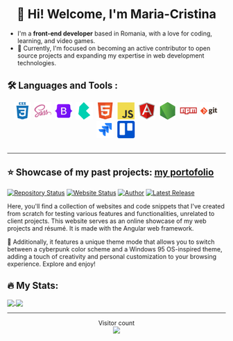 <h1 align="center">👋 Hi! Welcome, I'm Maria-Cristina</h1>
<ul>
  <li>I'm a <strong>front-end developer</strong> based in Romania, with a love for coding, learning, and video games. </li>
  <li>🌱 Currently, I'm focused on becoming an active contributor to open source projects and expanding my expertise in web development technologies.</li>
</ul>

## :hammer_and_wrench: Languages and Tools :
<div align=center>
  <img src="https://github.com/devicons/devicon/blob/master/icons/css3/css3-plain-wordmark.svg"  title="CSS3" alt="CSS" width="40" height="40"/>&nbsp;  
  <img src="https://github.com/devicons/devicon/blob/master/icons/sass/sass-original.svg"  title="SASS" alt="SASS" width="40" height="40"/>&nbsp;
  <img src="https://github.com/devicons/devicon/blob/master/icons/bootstrap/bootstrap-original.svg" title="Bootstrap" alt="Bootstrap" width="40" height="40"/>&nbsp;
  <img src="https://github.com/devicons/devicon/blob/master/icons/bulma/bulma-plain.svg" title="Bulma" alt="Bulma" width="40" height="40"/>&nbsp;
  <img src="https://github.com/devicons/devicon/blob/master/icons/html5/html5-original.svg" title="HTML5" alt="HTML" width="40" height="40"/>&nbsp;
  <img src="https://github.com/devicons/devicon/blob/master/icons/javascript/javascript-original.svg" title="JavaScript" alt="JavaScript" width="40" height="40"/>&nbsp;
  <img src="https://github.com/devicons/devicon/blob/master/icons/angularjs/angularjs-original.svg" title="Angular" alt="Angular" width="40" height="40"/>&nbsp;
  <img src="https://github.com/devicons/devicon/blob/master/icons/nodejs/nodejs-original.svg" title="NodeJS" alt="NodeJS" width="40" height="40"/>&nbsp;
  <img src="https://github.com/devicons/devicon/blob/master/icons/npm/npm-original-wordmark.svg" title="NPM" alt="NPM" width="40" height="40"/>&nbsp;
  <img src="https://github.com/devicons/devicon/blob/master/icons/git/git-original-wordmark.svg" title="Git" **alt="Git" width="40" height="40"/>&nbsp;
  <img src="https://github.com/devicons/devicon/blob/master/icons/jira/jira-original.svg" title="Jira" alt="Jira" width="40" height="40"/>&nbsp;
  <img src="https://github.com/devicons/devicon/blob/master/icons/trello/trello-plain.svg" title="Trello" alt="Trello" width="40" height="40"/>&nbsp;
</div>
<br />
<hr />

## :star: Showcase of my past projects: [**my portofolio**](https://maria-cristinaiosub.com/home)

[![Repository Status](https://img.shields.io/badge/Repository%20Status-Maintained-dark%20green.svg)](https://github.com/mariacristinaI/mariacristinaI)
[![Website Status](https://img.shields.io/badge/Website%20Status-Online-green)](https://mariacristinai.github.io/mariacristinaI)
[![Author](https://img.shields.io/badge/Author-Maria%20Cristina%20Iosub-blue.svg)](https://github.com/mariacristinaI/Web-Dev-Portofolio)
[![Latest Release](https://img.shields.io/badge/Latest%20Release-4%20October%202024-yellow.svg)](https://github.com/mariacristinaI?tab=repositories)

Here, you'll find a collection of websites and code snippets that I've created from scratch for testing various features and functionalities, unrelated to client projects. This website serves as an online showcase of my web projects and résumé. It is made with the Angular web framework.

🎨 Additionally, it features a unique theme mode that allows you to switch between a cyberpunk color scheme and a Windows 95 OS-inspired theme, adding a touch of creativity and personal customization to your browsing experience. Explore and enjoy!

## :fire: My Stats:

<a href="https://github.com/mariacristinaI/github-readme-stats">
  <img height=200 align="center" src="https://github-readme-stats.vercel.app/api/top-langs/?username=mariacristinaI&layout=compact&title_color=14c1c1&text_color=0D0D0D"/>
</a>
<a href="https://git.io/streak-stats">
  <img height=200 align="center" src="https://github-readme-streak-stats.herokuapp.com/?user=mariacristinaI&text_color=0D0D0D&ring=B70E91&currStreakLabel=14c1c1" />
</a>

<hr />

<p align="center"> 
  Visitor count<br>
  <img src="https://profile-counter.glitch.me/mariacristinai/count.svg" />
</p>
